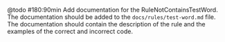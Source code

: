 @todo #180:90min Add documentation for the RuleNotContainsTestWord. 
  The documentation should be added to the `docs/rules/test-word.md` file.
  The documentation should contain the description of the rule and the
  examples of the correct and incorrect code.
